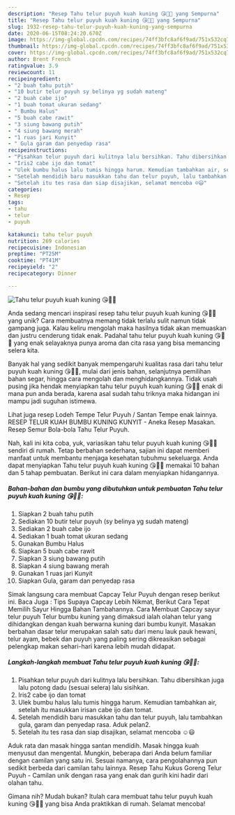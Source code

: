 ```yaml
---
description: "Resep Tahu telur puyuh kuah kuning 😘🥚🍗 yang Sempurna"
title: "Resep Tahu telur puyuh kuah kuning 😘🥚🍗 yang Sempurna"
slug: 1932-resep-tahu-telur-puyuh-kuah-kuning-yang-sempurna
date: 2020-06-15T08:24:20.670Z
image: https://img-global.cpcdn.com/recipes/74ff3bfc8af6f9ad/751x532cq70/tahu-telur-puyuh-kuah-kuning-😘🥚🍗-foto-resep-utama.jpg
thumbnail: https://img-global.cpcdn.com/recipes/74ff3bfc8af6f9ad/751x532cq70/tahu-telur-puyuh-kuah-kuning-😘🥚🍗-foto-resep-utama.jpg
cover: https://img-global.cpcdn.com/recipes/74ff3bfc8af6f9ad/751x532cq70/tahu-telur-puyuh-kuah-kuning-😘🥚🍗-foto-resep-utama.jpg
author: Brent French
ratingvalue: 3.9
reviewcount: 11
recipeingredient:
- "2 buah tahu putih"
- "10 butir telur puyuh sy belinya yg sudah mateng"
- "2 buah cabe ijo"
- "1 buah tomat ukuran sedang"
- " Bumbu Halus"
- "5 buah cabe rawit"
- "3 siung bawang putih"
- "4 siung bawang merah"
- "1 ruas jari Kunyit"
- " Gula garam dan penyedap rasa"
recipeinstructions:
- "Pisahkan telur puyuh dari kulitnya lalu bersihkan. Tahu dibersihkan juga lalu potong dadu (sesuai selera) lalu sisihkan."
- "Iris2 cabe ijo dan tomat"
- "Ulek bumbu halus lalu tumis hingga harum. Kemudian tambahkan air, setelah itu masukkan irisan cabe ijo dan tomat."
- "Setelah mendidih baru masukkan tahu dan telur puyuh, lalu tambahkan gula, garam dan penyedap rasa. Aduk pelan2."
- "Setelah itu tes rasa dan siap disajikan, selamat mencoba ☺😃"
categories:
- Resep
tags:
- tahu
- telur
- puyuh

katakunci: tahu telur puyuh 
nutrition: 269 calories
recipecuisine: Indonesian
preptime: "PT25M"
cooktime: "PT41M"
recipeyield: "2"
recipecategory: Dinner

---
```



![Tahu telur puyuh kuah kuning 😘🥚🍗](https://img-global.cpcdn.com/recipes/74ff3bfc8af6f9ad/751x532cq70/tahu-telur-puyuh-kuah-kuning-😘🥚🍗-foto-resep-utama.jpg)

Anda sedang mencari inspirasi resep tahu telur puyuh kuah kuning 😘🥚🍗 yang unik? Cara membuatnya memang tidak terlalu sulit namun tidak gampang juga. Kalau keliru mengolah maka hasilnya tidak akan memuaskan dan justru cenderung tidak enak. Padahal tahu telur puyuh kuah kuning 😘🥚🍗 yang enak selayaknya punya aroma dan cita rasa yang bisa memancing selera kita.

Banyak hal yang sedikit banyak mempengaruhi kualitas rasa dari tahu telur puyuh kuah kuning 😘🥚🍗, mulai dari jenis bahan, selanjutnya pemilihan bahan segar, hingga cara mengolah dan menghidangkannya. Tidak usah pusing jika hendak menyiapkan tahu telur puyuh kuah kuning 😘🥚🍗 enak di mana pun anda berada, karena asal sudah tahu triknya maka hidangan ini mampu jadi suguhan istimewa.

Lihat juga resep Lodeh Tempe Telur Puyuh / Santan Tempe enak lainnya. RESEP TELUR KUAH BUMBU KUNING KUNYIT - Aneka Resep Masakan. Resep Semur Bola-bola Tahu Telur Puyuh.


Nah, kali ini kita coba, yuk, variasikan tahu telur puyuh kuah kuning 😘🥚🍗 sendiri di rumah. Tetap berbahan sederhana, sajian ini dapat memberi manfaat untuk membantu menjaga kesehatan tubuhmu sekeluarga. Anda dapat menyiapkan Tahu telur puyuh kuah kuning 😘🥚🍗 memakai 10 bahan dan 5 tahap pembuatan. Berikut ini cara dalam menyiapkan hidangannya.

<!--inarticleads1-->

##### Bahan-bahan dan bumbu yang dibutuhkan untuk pembuatan Tahu telur puyuh kuah kuning 😘🥚🍗:

1. Siapkan 2 buah tahu putih
1. Sediakan 10 butir telur puyuh (sy belinya yg sudah mateng)
1. Sediakan 2 buah cabe ijo
1. Sediakan 1 buah tomat ukuran sedang
1. Gunakan  Bumbu Halus
1. Siapkan 5 buah cabe rawit
1. Siapkan 3 siung bawang putih
1. Siapkan 4 siung bawang merah
1. Gunakan 1 ruas jari Kunyit
1. Siapkan  Gula, garam dan penyedap rasa


Simak langsung cara membuat Capcay Telur Puyuh dengan resep berikut ini. Baca Juga : Tips Supaya Capcay Lebih Nikmat, Berikut Cara Tepat Memilih Sayur Hingga Bahan Tambahannya. Cara Membuat Capcay sayur telur puyuh Telur bumbu kuning yang dimaksud ialah olahan telur yang dihidangkan dengan kuah berwarna kuning dari bumbu kunyit. Masakan berbahan dasar telur merupakan salah satu dari menu lauk pauk hewani, telur ayam, bebek dan puyuh yang paling sering dikreasikan sebagai pelengkap makan sehari-hari karena lebih mudah didapat. 

<!--inarticleads2-->

##### Langkah-langkah membuat Tahu telur puyuh kuah kuning 😘🥚🍗:

1. Pisahkan telur puyuh dari kulitnya lalu bersihkan. Tahu dibersihkan juga lalu potong dadu (sesuai selera) lalu sisihkan.
1. Iris2 cabe ijo dan tomat
1. Ulek bumbu halus lalu tumis hingga harum. Kemudian tambahkan air, setelah itu masukkan irisan cabe ijo dan tomat.
1. Setelah mendidih baru masukkan tahu dan telur puyuh, lalu tambahkan gula, garam dan penyedap rasa. Aduk pelan2.
1. Setelah itu tes rasa dan siap disajikan, selamat mencoba ☺😃


Aduk rata dan masak hingga santan mendidih. Masak hingga kuah menyusut dan mengental. Mungkin, beberapa dari Anda belum familiar dengan camilan yang satu ini. Sesuai namanya, cara pengolahannya pun sedikit berbeda dari camilan tahu lainnya. Resep Tahu Kukus Goreng Telur Puyuh - Camilan unik dengan rasa yang enak dan gurih kini hadir dari olahan tahu. 

Gimana nih? Mudah bukan? Itulah cara membuat tahu telur puyuh kuah kuning 😘🥚🍗 yang bisa Anda praktikkan di rumah. Selamat mencoba!
